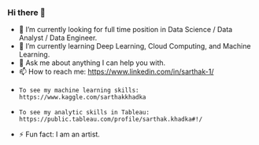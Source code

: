 ### Hi there 👋

- 🔭 I’m currently looking for full time position in Data Science / Data Analyst / Data Engineer.
- 🌱 I’m currently learning Deep Learning, Cloud Computing, and Machine Learning.
- 💬 Ask me about anything I can help you with.
- 📫 How to reach me: https://www.linkedin.com/in/sarthak-1/
-     To see my machine learning skills: https://www.kaggle.com/sarthakkhadka
-     To see my analytic skills in Tableau: https://public.tableau.com/profile/sarthak.khadka#!/
- ⚡ Fun fact: I am an artist.
